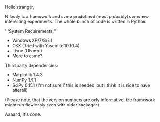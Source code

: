 Hello stranger,

N-body is a framework and some predefined (most probably) somehow interesting experiments. The whole bunch of code is written in Python.

'''System Requirements:'''
   * Windows XP/7/8/8.1
   * OSX (Tried with Yosemite 10.10.4)
   * Linux (Ubuntu)
   * More to come?

Third party dependencies:
   * Matplotlib 1.4.3
   * NumPy 1.9.1
   * SciPy 0.15.1 (I'm not sure if this is needed, but I think it is nice to have afterall)

(Please note, that the version numbers are only informative, the framework might run flawlessly even with older packages)

Aaaand, it's done.

